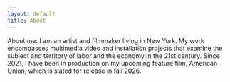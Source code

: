 ```yaml
---
layout: default
title: About
---
```


About me: I am an artist and filmmaker living in New York. My work encompasses multimedia video and installation projects that examine the subject and territory of labor and the economy in the 21st century. Since 2021, I have been in production on my upcoming feature film, American Union, which is slated for release in fall 2026.
